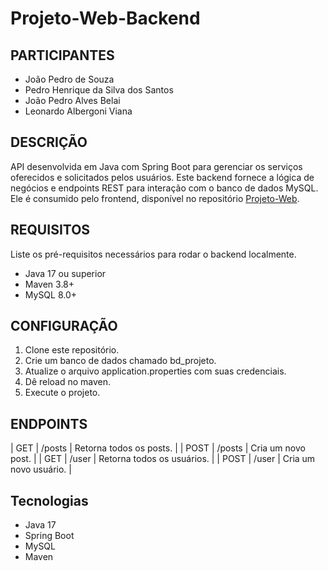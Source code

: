 # Projeto-Web-Backend


## PARTICIPANTES
- João Pedro de Souza
- Pedro Henrique da Silva dos Santos
- João Pedro Alves Belai
- Leonardo Albergoni Viana


## DESCRIÇÃO  
API desenvolvida em Java com Spring Boot para gerenciar os serviços oferecidos e solicitados pelos usuários.
Este backend fornece a lógica de negócios e endpoints REST para interação com o banco de dados MySQL. Ele é consumido pelo frontend, disponível no repositório [Projeto-Web](https://github.com/Leochin1206/Projeto-Web).


## REQUISITOS
Liste os pré-requisitos necessários para rodar o backend localmente.
- Java 17 ou superior
- Maven 3.8+
- MySQL 8.0+

## CONFIGURAÇÃO
1. Clone este repositório.
2. Crie um banco de dados chamado bd_projeto.
3. Atualize o arquivo application.properties com suas credenciais.
4. Dê reload no maven.
5. Execute o projeto.


## ENDPOINTS
| GET    | /posts      | Retorna todos os posts.            |
| POST   | /posts      | Cria um novo post.                 |
| GET    | /user       | Retorna todos os usuários.         |
| POST   | /user       | Cria um novo usuário.              |


## Tecnologias
- Java 17
- Spring Boot
- MySQL
- Maven
